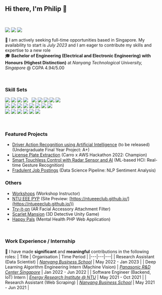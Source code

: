 ## Hi there, I'm Philip 👋 

<br>

<a href="https://www.linkedin.com/in/philip-lee-hann-yung/" target="_blank"><img src="https://img.shields.io/badge/LinkedIn-0077B5?style=for-the-badge&logo=linkedin&logoColor=white"/></a>
<a href="https://leephilipx.github.io" target="_blank"><img src="https://img.shields.io/badge/view%20portfolio-404040?style=for-the-badge&logo=firefox&logoColor=#FF7139"/></a>
<a href="https://leephilipx.github.io/#contact" target="_blank"><img src="https://img.shields.io/badge/contact%20me-208020?style=for-the-badge&logo=gmail&logoColor=white"/></a>


🔭 I am actively seeking full-time opportunities based in Singapore. My availability to start is *July 2023* and I am eager to contribute my skills and expertise to a new role  
🎓 **Bachelor of Engineering (Electrical and Electronic Engineering) with Honours (Highest Distinction)** at *Nanyang Technological University, Singapore* @ CGPA 4.94/5.00

<br>

### Skill Sets
![](https://img.shields.io/badge/Python-FFD43B?style=flat&logo=python&logoColor=blue)
![](https://img.shields.io/badge/r-%23276DC3.svg?style=flat&logo=r&logoColor=white)
![](https://img.shields.io/badge/c++-%2300599C.svg?style=flat&logo=c%2B%2B&logoColor=white)
![](https://img.shields.io/badge/C-00599C?style=flat&logo=c&logoColor=white)
&nbsp;
![](https://img.shields.io/badge/mysql-%2300f.svg?style=flat&logo=mysql&logoColor=white)
![](https://img.shields.io/badge/postgres-%23316192.svg?style=flat&logo=postgresql&logoColor=white)
![](https://img.shields.io/badge/HTML5-E34F26?style=flat&logo=html5&logoColor=white)
![](https://img.shields.io/badge/JavaScript-323330?style=flat&logo=javascript&logoColor=F7DF1E)
![](https://img.shields.io/badge/CSS3-1572B6?style=flat&logo=css3&logoColor=white)
<br>
![](https://img.shields.io/badge/Pandas-2C2D72?style=flat&logo=pandas&logoColor=white)
![](https://img.shields.io/badge/Numpy-777BB4?style=flat&logo=numpy&logoColor=white)
![](https://img.shields.io/badge/Matplotlib-%23ffffff.svg?style=flat&logo=Matplotlib&logoColor=black)
![](https://img.shields.io/badge/PyTorch-EE4C2C?style=flat&logo=PyTorch&logoColor=white)
![](https://img.shields.io/badge/TensorFlow-FF6F00?style=flat&logo=TensorFlow&logoColor=white)
![](https://img.shields.io/badge/Keras-%23D00000.svg?style=flat&logo=Keras&logoColor=white)
![](https://img.shields.io/badge/Jupyter-F37626.svg?&style=flat&logo=Jupyter&logoColor=white)
![](https://img.shields.io/badge/scikit_learn-F7931E?style=flat&logo=scikit-learn&logoColor=white)
<br>
![](https://img.shields.io/badge/git-E44C30?style=flat&logo=git&logoColor=white)
![](https://img.shields.io/badge/Docker-2496ED?style=flat&logo=docker&logoColor=white)
![](https://img.shields.io/badge/Markdown-000000?style=flat&logo=markdown&logoColor=white)
![](https://img.shields.io/badge/nginx-%23009639.svg?style=flat&logo=nginx&logoColor=white)
![](https://img.shields.io/badge/Linux-FCC624?style=flat&logo=linux&logoColor=black)
![](https://img.shields.io/badge/Raspberry%20Pi-A22846?style=flat&logo=Raspberry%20Pi&logoColor=white)

<br>

### Featured Projects
- [Driver Action Recognition using Artificial Intelligence](about:blank) (to be released) (Undergraduate Final Year Project: A+)
- [License Plate Extraction](https://github.com/leephilipx/license-plate-extraction) (Carro x AWS Hackathon 2022: Champion)
- [Smart Touchless Control with Radar Sensor and AI](https://github.com/leephilipx/smart-touchless-control-radar) (ML-based HCI: Real-time Gesture Recognition)
- [Fradulent Job Postings](https://github.com/leephilipx/Fraudulent-Job-Postings) (Data Science Pipeline: NLP Sentiment Analysis)

### Others
- [Workshops](https://github.com/leephilipx/workshops) (Workshop Instructor)
- [NTU EEE PYP](https://github.com/leephilipx/ntueeeclub.github.io) (Site Preview: [https://ntueeeclub.github.io/](https://ntueeeclub.github.io/))
- [Try-it-on](https://github.com/leephilipx/AR-Filter-Shopee) (AR Facial Accessory Attachment Filter)
- [Scarlet Mansion](https://github.com/leephilipx/scarlet-mansion) (3D Detective Unity Game)
- [Happy Pals](https://github.com/leephilipx/Happy-Pals) (Mental Health PHP Web Application)

<br>

### Work Experience / Internship
💼 I have made **significant** and **meaningful** contributions in the following roles:
| Title | Organisation | Time Period |
|---|---|---|
| Research Assistant (Data Scientist) | *[Nanyang Business School](https://www.ntu.edu.sg/research/research-careers/accelerating-creativity-and-excellence-(ace)/2nd-ace-call-awards#2call2)* | May 2022 - Jan 2023 |
| Deep Learning Algorithm Engineering Intern (Machine Vision) | *[Panasonic R&D Center Singapore](https://research.sg.panasonic.com/)* | Jan 2022 - Jun 2022 |
| Software Engineer (Backend, IoT) Intern | *[Energy Research Institute @ NTU](http://www.a-fahren.com/)* | May 2021 - Oct 2021 |
| Research Assistant (Web Scraping) | *[Nanyang Business School](https://www.ntu.edu.sg/research/research-careers/accelerating-creativity-and-excellence-(ace)/2nd-ace-call-awards#2call2)* | May 2021 - Jun 2021 |


<!--
**leephilipx/leephilipx** is a ✨ _special_ ✨ repository because its `README.md` (this file) appears on your GitHub profile.

Here are some ideas to get you started:

- 🔭 I’m currently working on ...
- 🌱 I’m currently learning ...
- 👯 I’m looking to collaborate on ...
- 🤔 I’m looking for help with ...
- 💬 Ask me about ...
- 📫 How to reach me: ...
- 😄 Pronouns: ...
- ⚡ Fun fact: ...
-->
